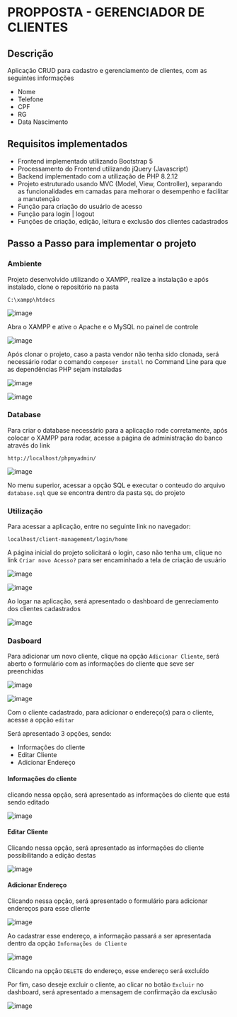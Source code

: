 # PROPPOSTA - GERENCIADOR DE CLIENTES

## Descrição

Aplicação CRUD para cadastro e gerenciamento de clientes, com as seguintes informações

- Nome
- Telefone
- CPF
- RG
- Data Nascimento

## Requisitos implementados

- Frontend implementado utilizando Bootstrap 5
- Processamento do Frontend utilizando jQuery (Javascript)
- Backend implementado com a utilização de PHP 8.2.12
- Projeto estruturado usando MVC (Model, View, Controller), separando as funcionalidades em camadas para melhorar o desempenho e facilitar a manutenção
- Função para criação do usuário de acesso
- Função para login | logout
- Funções de criação, edição, leitura e exclusão dos clientes cadastrados

## Passo a Passo para implementar o projeto

### Ambiente

Projeto desenvolvido utilizando o XAMPP, realize a instalação e após instalado, clone o repositório na pasta 

`C:\xampp\htdocs`

![image](/assets/img/image.png)

Abra o XAMPP e ative o  Apache e o MySQL no painel de controle

![image](/assets/img/image_2.png)

Após clonar o projeto, caso a pasta vendor não tenha sido clonada, será necessário rodar o comando `composer install` no Command Line para que as dependências PHP sejam instaladas

![image](/assets/img/image_3.png)

![image](/assets/img/image_4.png)

### Database

Para criar o database necessário para a aplicação rode corretamente, após colocar o XAMPP para rodar, acesse a página de administração do banco através do link

`http://localhost/phpmyadmin/`

![image](/assets/img/image_5.png)

No menu superior, acessar a opção SQL e executar o conteudo do arquivo `database.sql` que se encontra dentro da pasta `SQL` do projeto

### Utilização

Para acessar a aplicação, entre no seguinte link no navegador:

`localhost/client-management/login/home`

A página inicial do projeto solicitará o login, caso não tenha um, clique no link `Criar novo Acesso?` para ser encaminhado a tela de criação de usuário

![image](/assets/img/image_6.png)

![image](/assets/img/image_7.png)

Ao logar na aplicação, será apresentado o dashboard de genreciamento dos clientes cadastrados

![image](/assets/img/image_8.png)

### Dasboard

Para adicionar um novo cliente, clique na opção `Adicionar Cliente`, será aberto o formulário com as informações do cliente que seve ser preenchidas

![image](/assets/img/image_9.png)

![image](/assets/img/image_10.png)

Com o cliente cadastrado, para adicionar o endereço(s) para o cliente, acesse a opção `editar`

Será apresentado 3 opções, sendo:

- Informações do cliente
- Editar Cliente
- Adicionar Endereço

#### Informações do cliente

clicando nessa opção, será apresentado as informações do cliente que está sendo editado

![image](/assets/img/image_11.png)

#### Editar Cliente

Clicando nessa opção, será apresentado as informações do cliente possibilitando a edição destas

![image](/assets/img/image_12.png)

#### Adicionar Endereço

Clicando nessa opção, será apresentado o formulário para adicionar endereços para esse cliente

![image](/assets/img/image_13.png)

Ao cadastrar esse endereço, a informação passará a ser apresentada dentro da opção `Informações do Cliente`

![image](/assets/img/image_14.png)

Clicando na opção `DELETE` do endereço, esse endereço será excluído

Por fim, caso deseje excluir o cliente, ao clicar no botão `Excluir` no dashboard, será apresentado a mensagem de confirmação da exclusão

![image](/assets/img/image_15.png)